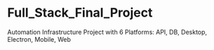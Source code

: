 # Full_Stack_Final_Project
Automation Infrastructure Project with 6 Platforms: API, DB, Desktop, Electron, Mobile, Web
